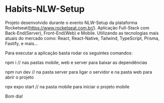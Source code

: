 # Habits-NLW-Setup
Projeto desenvolvido durante o evento NLW-Setup da plataforma Rocketseat(https://www.rocketseat.com.br/). 
Aplicação Full-Stack com Back-End(Server), Front-End(Web) e Mobile. 
Utilizando as tecnologias mais atuais do mercado como: React, React-Native, Tailwind, TypeScript, Prisma, Fastify, e mais...


Para executar a aplicação basta rodar os seguintes comandos:

npm i // nas pastas mobile, web e server para baixar as dependências

npm run dev // na pasta server para ligar o servidor e na pasta web para abrir o projeto

npx expo start // na pasta mobile para iniciar o projeto mobile


Bom dia!
